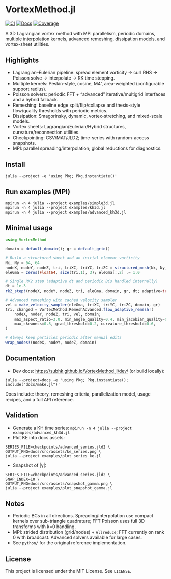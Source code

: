 # VortexMethod.jl

[![CI](https://github.com/subhk/VortexMethod.jl/actions/workflows/CI.yml/badge.svg?branch=main)](https://github.com/subhk/VortexMethod.jl/actions/workflows/CI.yml?query=branch%3Amain)
[![Docs](https://img.shields.io/badge/docs-dev-blue.svg)](https://subhk.github.io/VortexMethod.jl/dev/)
[![Coverage](https://codecov.io/gh/subhk/VortexMethod.jl/branch/main/graph/badge.svg)](https://codecov.io/gh/subhk/VortexMethod.jl)

A 3D Lagrangian vortex method with MPI parallelism, periodic domains, multiple interpolation kernels, advanced remeshing, dissipation models, and vortex-sheet utilities. 

## Highlights

- Lagrangian–Eulerian pipeline: spread element vorticity → curl RHS → Poisson solve → interpolate → RK time stepping.
- Multiple kernels: Peskin-style, cosine, M4', area-weighted (configurable support radius).
- Poisson solvers: periodic FFT + “advanced” iterative/multigrid interfaces and a hybrid fallback.
- Remeshing: baseline edge split/flip/collapse and thesis-style flow/quality thresholds with periodic metrics.
- Dissipation: Smagorinsky, dynamic, vortex-stretching, and mixed-scale models.
- Vortex sheets: Lagrangian/Eulerian/Hybrid structures, curvature/reconnection utilities.
- Checkpointing: CSV/MAT/JLD2; time-series with random-access snapshots.
- MPI: parallel spreading/interpolation; global reductions for diagnostics.

## Install

```
julia --project -e 'using Pkg; Pkg.instantiate()'
```

## Run examples (MPI)

```
mpirun -n 4 julia --project examples/simple3d.jl
mpirun -n 4 julia --project examples/kh3d.jl
mpirun -n 4 julia --project examples/advanced_kh3d.jl
```

## Minimal usage

```julia
using VortexMethod

domain = default_domain(); gr = default_grid()

# Build a structured sheet and an initial element vorticity
Nx, Ny = 64, 64
nodeX, nodeY, nodeZ, tri, triXC, triYC, triZC = structured_mesh(Nx, Ny; domain=domain)
eleGma = zeros(Float64, size(tri,1), 3); eleGma[:,2] .= 1.0

# Single RK2 step (adaptive dt and periodic BCs handled internally)
dt = 1e-3
rk2_step!(nodeX, nodeY, nodeZ, tri, eleGma, domain, gr, dt; adaptive=true, CFL=0.5, poisson_mode=:fd)

# Advanced remeshing with cached velocity sampler
vel = make_velocity_sampler(eleGma, triXC, triYC, triZC, domain, gr)
tri, changed = VortexMethod.RemeshAdvanced.flow_adaptive_remesh!(
    nodeX, nodeY, nodeZ, tri, vel, domain;
    max_aspect_ratio=3.0, min_angle_quality=0.4, min_jacobian_quality=0.4,
    max_skewness=0.8, grad_threshold=0.2, curvature_threshold=0.6,
)

# Always keep particles periodic after manual edits
wrap_nodes!(nodeX, nodeY, nodeZ, domain)
```

## Documentation

- Dev docs: https://subhk.github.io/VortexMethod.jl/dev/ (or build locally):

```
julia --project=docs -e 'using Pkg; Pkg.instantiate(); include("docs/make.jl")'
```

Docs include: theory, remeshing criteria, parallelization model, usage recipes, and a full API reference.

## Validation

- Generate a KH time series: `mpirun -n 4 julia --project examples/advanced_kh3d.jl`
- Plot KE into docs assets:

```
SERIES_FILE=checkpoints/advanced_series.jld2 \
OUTPUT_PNG=docs/src/assets/ke_series.png \
julia --project examples/plot_series_ke.jl
```

- Snapshot of |γ|:

```
SERIES_FILE=checkpoints/advanced_series.jld2 \
SNAP_INDEX=10 \
OUTPUT_PNG=docs/src/assets/snapshot_gamma.png \
julia --project examples/plot_snapshot_gamma.jl
```

## Notes

- Periodic BCs in all directions. Spreading/interpolation use compact kernels over sub-triangle quadrature; FFT Poisson uses full 3D transforms with k=0 handling.
- MPI: strided distribution (grid/nodes) + `Allreduce`; FFT currently on rank 0 with broadcast. Advanced solvers available for large cases.
- See `python/` for the original reference implementation.

## License

This project is licensed under the MIT License. See `LICENSE`.
